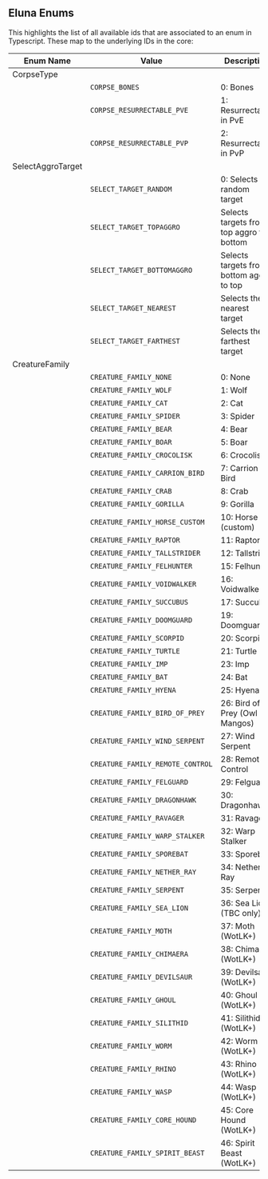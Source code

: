 ## Eluna Enums
This highlights the list of all available ids that are associated to an enum in Typescript.  These map to the underlying IDs in the core: 



| Enum Name            | Value                      | Description                                   |
|----------------------|----------------------------|-----------------------------------------------|
| CorpseType           |                            |                                               |
|                      | `CORPSE_BONES`             | 0: Bones                                      |
|                      | `CORPSE_RESURRECTABLE_PVE` | 1: Resurrectable in PvE                       |
|                      | `CORPSE_RESURRECTABLE_PVP` | 2: Resurrectable in PvP                       |
| SelectAggroTarget    |                            |                                               |
|                      | `SELECT_TARGET_RANDOM`      | 0: Selects a random target                    |
|                      | `SELECT_TARGET_TOPAGGRO`    | Selects targets from top aggro to bottom     |
|                      | `SELECT_TARGET_BOTTOMAGGRO` | Selects targets from bottom aggro to top     |
|                      | `SELECT_TARGET_NEAREST`     | Selects the nearest target                   |
|                      | `SELECT_TARGET_FARTHEST`    | Selects the farthest target                  |
| CreatureFamily       |                            |                                               |
|                      | `CREATURE_FAMILY_NONE`            | 0: None                                       |
|                      | `CREATURE_FAMILY_WOLF`            | 1: Wolf                                       |
|                      | `CREATURE_FAMILY_CAT`             | 2: Cat                                        |
|                      | `CREATURE_FAMILY_SPIDER`          | 3: Spider                                     |
|                      | `CREATURE_FAMILY_BEAR`            | 4: Bear                                       |
|                      | `CREATURE_FAMILY_BOAR`            | 5: Boar                                       |
|                      | `CREATURE_FAMILY_CROCOLISK`       | 6: Crocolisk                                  |
|                      | `CREATURE_FAMILY_CARRION_BIRD`    | 7: Carrion Bird                               |
|                      | `CREATURE_FAMILY_CRAB`            | 8: Crab                                       |
|                      | `CREATURE_FAMILY_GORILLA`         | 9: Gorilla                                    |
|                      | `CREATURE_FAMILY_HORSE_CUSTOM`    | 10: Horse (custom)                            |
|                      | `CREATURE_FAMILY_RAPTOR`          | 11: Raptor                                    |
|                      | `CREATURE_FAMILY_TALLSTRIDER`     | 12: Tallstrider                               |
|                      | `CREATURE_FAMILY_FELHUNTER`       | 15: Felhunter                                 |
|                      | `CREATURE_FAMILY_VOIDWALKER`      | 16: Voidwalker                                |
|                      | `CREATURE_FAMILY_SUCCUBUS`        | 17: Succubus                                  |
|                      | `CREATURE_FAMILY_DOOMGUARD`       | 19: Doomguard                                 |
|                      | `CREATURE_FAMILY_SCORPID`         | 20: Scorpid                                   |
|                      | `CREATURE_FAMILY_TURTLE`          | 21: Turtle                                    |
|                      | `CREATURE_FAMILY_IMP`             | 23: Imp                                       |
|                      | `CREATURE_FAMILY_BAT`             | 24: Bat                                       |
|                      | `CREATURE_FAMILY_HYENA`           | 25: Hyena                                     |
|                      | `CREATURE_FAMILY_BIRD_OF_PREY`    | 26: Bird of Prey (Owl in Mangos)             |
|                      | `CREATURE_FAMILY_WIND_SERPENT`    | 27: Wind Serpent                              |
|                      | `CREATURE_FAMILY_REMOTE_CONTROL`   | 28: Remote Control                            |
|                      | `CREATURE_FAMILY_FELGUARD`        | 29: Felguard                                  |
|                      | `CREATURE_FAMILY_DRAGONHAWK`      | 30: Dragonhawk                                |
|                      | `CREATURE_FAMILY_RAVAGER`         | 31: Ravager                                   |
|                      | `CREATURE_FAMILY_WARP_STALKER`    | 32: Warp Stalker                              |
|                      | `CREATURE_FAMILY_SPOREBAT`        | 33: Sporebat                                  |
|                      | `CREATURE_FAMILY_NETHER_RAY`      | 34: Nether Ray                                |
|                      | `CREATURE_FAMILY_SERPENT`         | 35: Serpent                                   |
|                      | `CREATURE_FAMILY_SEA_LION`        | 36: Sea Lion (TBC only)                      |
|                      | `CREATURE_FAMILY_MOTH`            | 37: Moth (WotLK+)                             |
|                      | `CREATURE_FAMILY_CHIMAERA`        | 38: Chimaera (WotLK+)                         |
|                      | `CREATURE_FAMILY_DEVILSAUR`       | 39: Devilsaur (WotLK+)                        |
|                      | `CREATURE_FAMILY_GHOUL`           | 40: Ghoul (WotLK+)                            |
|                      | `CREATURE_FAMILY_SILITHID`        | 41: Silithid (WotLK+)                         |
|                      | `CREATURE_FAMILY_WORM`            | 42: Worm (WotLK+)                             |
|                      | `CREATURE_FAMILY_RHINO`           | 43: Rhino (WotLK+)                            |
|                      | `CREATURE_FAMILY_WASP`            | 44: Wasp (WotLK+)                             |
|                      | `CREATURE_FAMILY_CORE_HOUND`      | 45: Core Hound (WotLK+)                       |
|                      | `CREATURE_FAMILY_SPIRIT_BEAST`    | 46: Spirit Beast (WotLK+)                     |
